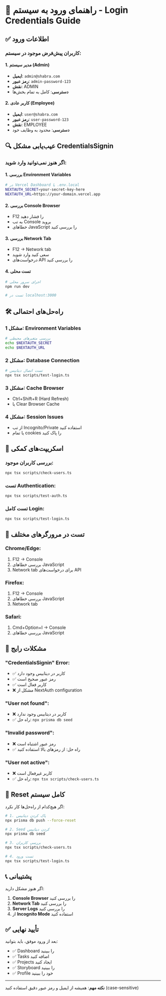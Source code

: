 # 🔐 راهنمای ورود به سیستم - Login Credentials Guide

## ✅ اطلاعات ورود

### کاربران پیش‌فرض موجود در سیستم:

#### 1. **مدیر سیستم (Admin)**
- **ایمیل**: `admin@shabra.com`
- **رمز عبور**: `admin-password-123`
- **نقش**: ADMIN
- **دسترسی**: کامل به تمام بخش‌ها

#### 2. **کاربر عادی (Employee)**
- **ایمیل**: `user@shabra.com`
- **رمز عبور**: `user-password-123`
- **نقش**: EMPLOYEE
- **دسترسی**: محدود به وظایف خود

## 🔍 عیب‌یابی مشکل CredentialsSignin

### اگر هنوز نمی‌توانید وارد شوید:

#### 1. **بررسی Environment Variables**
```bash
# در Vercel Dashboard یا .env.local
NEXTAUTH_SECRET=your-secret-key-here
NEXTAUTH_URL=https://your-domain.vercel.app
```

#### 2. **بررسی Console Browser**
- F12 را فشار دهید
- به تب Console بروید
- خطاهای JavaScript را بررسی کنید

#### 3. **بررسی Network Tab**
- F12 → Network tab
- سعی کنید وارد شوید
- درخواست‌های API را بررسی کنید

#### 4. **تست محلی**
```bash
# اجرای سرور محلی
npm run dev

# تست در localhost:3000
```

## 🛠️ راه‌حل‌های احتمالی

### مشکل 1: Environment Variables
```bash
# بررسی متغیرهای محیطی
echo $NEXTAUTH_SECRET
echo $NEXTAUTH_URL
```

### مشکل 2: Database Connection
```bash
# تست اتصال دیتابیس
npx tsx scripts/test-login.ts
```

### مشکل 3: Cache Browser
- Ctrl+Shift+R (Hard Refresh)
- یا Clear Browser Cache

### مشکل 4: Session Issues
- از تب Incognito/Private استفاده کنید
- یا تمام cookies را پاک کنید

## 🔧 اسکریپت‌های کمکی

### بررسی کاربران موجود:
```bash
npx tsx scripts/check-users.ts
```

### تست Authentication:
```bash
npx tsx scripts/test-auth.ts
```

### تست کامل Login:
```bash
npx tsx scripts/test-login.ts
```

## 📱 تست در مرورگرهای مختلف

### Chrome/Edge:
1. F12 → Console
2. بررسی خطاهای JavaScript
3. Network tab برای درخواست‌های API

### Firefox:
1. F12 → Console
2. بررسی خطاهای JavaScript
3. Network tab

### Safari:
1. Cmd+Option+I → Console
2. بررسی خطاهای JavaScript

## 🚨 مشکلات رایج

### "CredentialsSignin" Error:
- ✅ کاربر در دیتابیس وجود دارد
- ✅ رمز عبور صحیح است
- ✅ کاربر فعال است
- ❌ مشکل از NextAuth configuration

### "User not found":
- ❌ کاربر در دیتابیس وجود ندارد
- ✅ راه حل: `npx prisma db seed`

### "Invalid password":
- ❌ رمز عبور اشتباه است
- ✅ راه حل: از رمزهای بالا استفاده کنید

### "User not active":
- ❌ کاربر غیرفعال است
- ✅ راه حل: `npx tsx scripts/check-users.ts`

## 🔄 Reset کامل سیستم

اگر هیچ‌کدام از راه‌حل‌ها کار نکرد:

```bash
# 1. پاک کردن دیتابیس
npx prisma db push --force-reset

# 2. Seed کردن دیتابیس
npx prisma db seed

# 3. بررسی کاربران
npx tsx scripts/check-users.ts

# 4. تست ورود
npx tsx scripts/test-login.ts
```

## 📞 پشتیبانی

اگر هنوز مشکل دارید:

1. **Console Browser** را بررسی کنید
2. **Network Tab** را بررسی کنید
3. **Server Logs** را بررسی کنید
4. از **Incognito Mode** استفاده کنید

## ✅ تأیید نهایی

بعد از ورود موفق، باید بتوانید:
- ✅ Dashboard را ببینید
- ✅ Tasks اضافه کنید
- ✅ Projects ایجاد کنید
- ✅ Storyboard را ببینید
- ✅ Profile خود را ببینید

---

**نکته مهم**: همیشه از ایمیل و رمز عبور دقیق استفاده کنید (case-sensitive)
